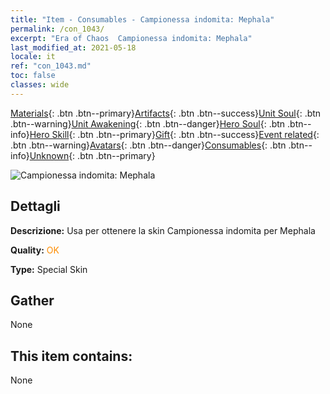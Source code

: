 ```yaml
---
title: "Item - Consumables - Campionessa indomita: Mephala"
permalink: /con_1043/
excerpt: "Era of Chaos  Campionessa indomita: Mephala"
last_modified_at: 2021-05-18
locale: it
ref: "con_1043.md"
toc: false
classes: wide
---
```

 [Materials](/ItemsIT/){: .btn .btn--primary}[Artifacts](/ItemsIT/Artifacts/){: .btn .btn--success}[Unit Soul](/ItemsIT/UnitSoul/){: .btn .btn--warning}[Unit Awakening](/ItemsIT/UnitAwakening/){: .btn .btn--danger}[Hero Soul](/ItemsIT/HeroSoul/){: .btn .btn--info}[Hero Skill](/ItemsIT/HeroSkill/){: .btn .btn--primary}[Gift](/ItemsIT/Gift/){: .btn .btn--success}[Event related](/ItemsIT/Events/){: .btn .btn--warning}[Avatars](/ItemsIT/Avatars/){: .btn .btn--danger}[Consumables](/ItemsIT/Consumables/){: .btn .btn--info}[Unknown](/ItemsIT/Unknown/){: .btn .btn--primary}

 ![Campionessa indomita: Mephala](/images/h/h_Mephala7.jpg)

## Dettagli
 **Descrizione:** Usa per ottenere la skin Campionessa indomita per Mephala

 **Quality:** <span style="color: #FF8C00">OK</span>

 **Type:** Special Skin

## Gather

  None

## This item contains:

  None

